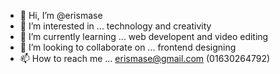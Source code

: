 - 👋 Hi, I’m @erismase
- 👀 I’m interested in ... technology and creativity
- 🌱 I’m currently learning ... web developent and video editing
- 💞️ I’m looking to collaborate on ... frontend designing
- 📫 How to reach me ... erismase@gmail.com (01630264792)

<!---
erismase/erismase is a ✨ special ✨ repository because its `README.md` (this file) appears on your GitHub profile.
You can click the Preview link to take a look at your changes.
--->
